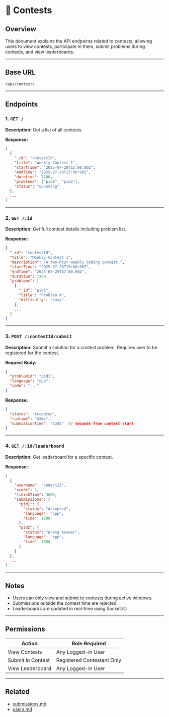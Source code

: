 # 📘 Contests

## Overview

This document explains the API endpoints related to contests, allowing users to view contests, participate in them, submit problems during contests, and view leaderboards.

---

## Base URL

```
/api/contests
```

---

## Endpoints

### 1. `GET /`

**Description:** Get a list of all contests.

**Response:**

```json
[
  {
    "_id": "contestId",
    "title": "Weekly Contest 1",
    "startTime": "2025-07-20T15:00:00Z",
    "endTime": "2025-07-20T17:00:00Z",
    "duration": 7200,
    "problems": ["pid1", "pid2"],
    "status": "upcoming"
  },
  ...
]
```

---

### 2. `GET /:id`

**Description:** Get full contest details including problem list.

**Response:**

```json
{
  "_id": "contestId",
  "title": "Weekly Contest 1",
  "description": "A two-hour weekly coding contest.",
  "startTime": "2025-07-20T15:00:00Z",
  "endTime": "2025-07-20T17:00:00Z",
  "duration": 7200,
  "problems": [
    {
      "_id": "pid1",
      "title": "Problem A",
      "difficulty": "easy"
    },
    ...
  ]
}
```

---

### 3. `POST /:contestId/submit`

**Description:** Submit a solution for a contest problem. Requires user to be registered for the contest.

**Request Body:**

```json
{
  "problemId": "pid1",
  "language": "cpp",
  "code": "..."
}
```

**Response:**

```json
{
  "status": "Accepted",
  "runtime": "42ms",
  "submissionTime": "1345"  // seconds from contest start
}
```

---

### 4. `GET /:id/leaderboard`

**Description:** Get leaderboard for a specific contest.

**Response:**

```json
[
  {
    "username": "coder123",
    "score": 2,
    "finishTime": 3600,
    "submissions": {
      "pid1": {
        "status": "Accepted",
        "language": "cpp",
        "time": 1200
      },
      "pid2": {
        "status": "Wrong Answer",
        "language": "cpp",
        "time": 1800
      }
    }
  },
  ...
]
```

---

## Notes

* Users can only view and submit to contests during active windows.
* Submissions outside the contest time are rejected.
* Leaderboards are updated in real-time using Socket.IO.

---

## Permissions

| Action            | Role Required              |
| ----------------- | -------------------------- |
| View Contests     | Any Logged-in User         |
| Submit in Contest | Registered Contestant Only |
| View Leaderboard  | Any Logged-in User         |

---

## Related

* [submissions.md](./submissions.md)
* [users.md](./users.md)
